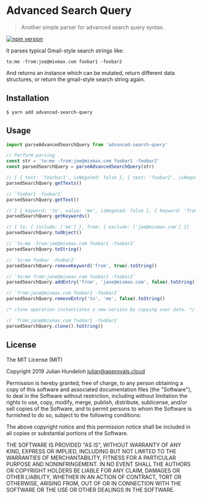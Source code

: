 # Advanced Search Query

> Another simple parser for advanced search query syntax.

[![npm version](https://badge.fury.io/js/advanced-search-query.svg)](https://badge.fury.io/js/advanced-search-query)

It parses typical Gmail-style search strings like:

```
to:me -from:joe@mixmax.com foobar1 -foobar2
```

And returns an instance which can be mutated, return different data structures, or return the gmail-style search string again.

## Installation

```shell
$ yarn add advanced-search-query
```

## Usage

```javascript
import parseAdvancedSearchQuery from 'advanced-search-query'

// Perform parsing
const str = 'to:me -from:joe@mixmax.com foobar1 -foobar2'
const parsedSearchQuery = parseAdvancedSearchQuery(str)

// [ { text: 'foorbar1', isNegated: false }, { text: 'foobar2', isNegated: true } ]
parsedSearchQuery.getTexts()

// `foobar1 -foobar2`
parsedSearchQuery.getText()

// [ { keyword: 'to', value: 'me', isNegated: false }, { keyword: 'from', value: 'joe@mixmax.com', isNegated: true } ]
parsedSearchQuery.getKeywords()

// { to: { include: ['me'] }, from: { exclude: ['joe@mixmax.com'] }}
parsedSearchQuery.toObject()

// `to:me -from:joe@mixmax.com foobar1 -foobar2`
parsedSearchQuery.toString()

// `to:me foobar -foobar2`
parsedSearchQuery.removeKeyword('from', true).toString()

// `to:me from:jane@mixmax.com foobar1 -foobar2`
parsedSearchQuery.addEntry('from', 'jane@mixmax.com', false).toString()

// `from:jane@mixmax.com foobar1 -foobar2`
parsedSearchQuery.removeEntry('to', 'me', false).toString()

/* clone operation instantiates a new version by copying over data. */

// `from:jane@mixmax.com foobar1 -foobar2`
parsedSearchQuery.clone().toString()
```

## License

The MIT License (MIT)

Copyright 2019 Julian Hundeloh <julian@approvals.cloud>

Permission is hereby granted, free of charge, to any person obtaining a copy of this software and associated documentation files (the "Software"), to deal in the Software without restriction, including without limitation the rights to use, copy, modify, merge, publish, distribute, sublicense, and/or sell copies of the Software, and to permit persons to whom the Software is furnished to do so, subject to the following conditions:

The above copyright notice and this permission notice shall be included in all copies or substantial portions of the Software.

THE SOFTWARE IS PROVIDED "AS IS", WITHOUT WARRANTY OF ANY KIND, EXPRESS OR IMPLIED, INCLUDING BUT NOT LIMITED TO THE WARRANTIES OF MERCHANTABILITY, FITNESS FOR A PARTICULAR PURPOSE AND NONINFRINGEMENT. IN NO EVENT SHALL THE AUTHORS OR COPYRIGHT HOLDERS BE LIABLE FOR ANY CLAIM, DAMAGES OR OTHER LIABILITY, WHETHER IN AN ACTION OF CONTRACT, TORT OR OTHERWISE, ARISING FROM, OUT OF OR IN CONNECTION WITH THE SOFTWARE OR THE USE OR OTHER DEALINGS IN THE SOFTWARE.
